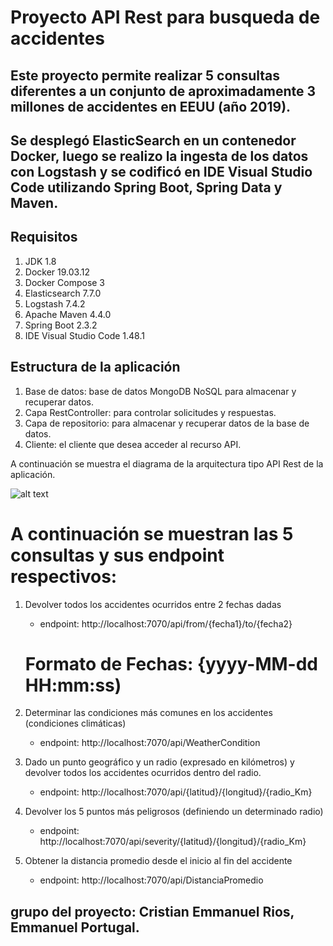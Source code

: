 # Proyecto API Rest para busqueda de accidentes

## Este proyecto permite realizar 5 consultas diferentes a un conjunto de aproximadamente 3 millones de accidentes en EEUU (año 2019).
## Se desplegó ElasticSearch en un contenedor Docker, luego se realizo la ingesta de los datos con Logstash y se codificó en IDE Visual Studio Code utilizando Spring Boot, Spring Data y Maven.

##  Requisitos
1. JDK 1.8
2. Docker 19.03.12
3. Docker Compose 3
5. Elasticsearch 7.7.0
6. Logstash 7.4.2
7. Apache Maven 4.4.0
8. Spring Boot 2.3.2
9. IDE Visual Studio Code 1.48.1



##  Estructura de la aplicación
1. Base de datos: base de datos MongoDB NoSQL para almacenar y recuperar datos.
2. Capa RestController: para controlar solicitudes y respuestas.
3. Capa de repositorio: para almacenar y recuperar datos de la base de datos.
4. Cliente: el cliente que desea acceder al recurso API.


A continuación se muestra el diagrama de la arquitectura tipo API Rest de la aplicación.

![alt text](https://github.com/riosbourne555/accidentes_elastic/tree/master/src/main/resources/img/spring-boot-elasticsearch.png)

# A continuación se muestran las 5 consultas y sus endpoint respectivos:

1. Devolver todos los accidentes ocurridos entre 2 fechas dadas
    * endpoint: http://localhost:7070/api/from/{fecha1}/to/{fecha2}
    # Formato de Fechas: {yyyy-MM-dd HH:mm:ss)

2. Determinar las condiciones más comunes en los accidentes (condiciones climáticas)
    * endpoint: http://localhost:7070/api/WeatherCondition
      
3. Dado un punto geográfico y un radio (expresado en kilómetros) y devolver todos los accidentes ocurridos dentro del radio.
    * endpoint: http://localhost:7070/api/{latitud}/{longitud}/{radio_Km}

4. Devolver los 5 puntos más peligrosos (definiendo un determinado radio)
    * endpoint: http://localhost:7070/api/severity/{latitud}/{longitud}/{radio_Km}

5. Obtener la distancia promedio desde el inicio al fin del accidente
    * endpoint: http://localhost:7070/api/DistanciaPromedio


## grupo del proyecto: Cristian Emmanuel Rios, Emmanuel Portugal.